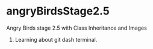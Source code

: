 # angryBirdsStage2.5
Angry Birds stage 2.5 with Class Inheritance and Images

1. Learning about git dash terminal.